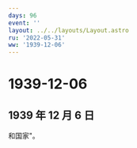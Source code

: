```yaml
---
days: 96
event: ''
layout: ../../layouts/Layout.astro
ru: '2022-05-31'
ww: '1939-12-06'
---
```


# 1939-12-06

## 1939 年 12 月 6 日

和国家"。